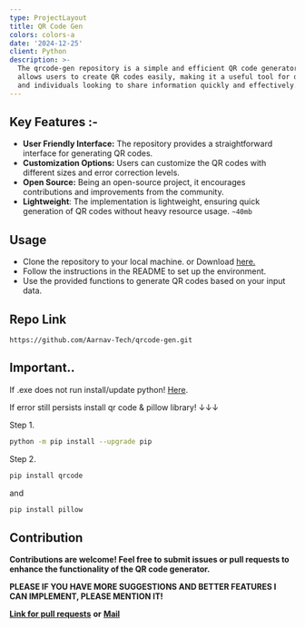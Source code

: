 ```yaml
---
type: ProjectLayout
title: QR Code Gen
colors: colors-a
date: '2024-12-25'
client: Python
description: >-
  The qrcode-gen repository is a simple and efficient QR code generator. It
  allows users to create QR codes easily, making it a useful tool for developers
  and individuals looking to share information quickly and effectively.
---
```

## Key Features :-

*   **User Friendly Interface:** The repository provides a straightforward interface for generating QR codes.
*   **Customization Options:** Users can customize the QR codes with different sizes and error correction levels.
*   **Open Source:** Being an open-source project, it encourages contributions and improvements from the community.
*   **Lightweight**: The implementation is lightweight, ensuring quick generation of QR codes without heavy resource usage. `~40mb`

## Usage

*   Clone the repository to your local machine. or Download [here.](https://github.com/Aarnav-Tech/qrcode-gen/releases)
*   Follow the instructions in the README to set up the environment.
*   Use the provided functions to generate QR codes based on your input data.

## **Repo Link**

```
https://github.com/Aarnav-Tech/qrcode-gen.git
```

## Important..

If .exe does not run install/update python!
[Here](https://python.org/downloads).

If error still persists install qr code & pillow library! ↓↓↓

Step 1.

```bash
python -m pip install --upgrade pip
```

Step 2.

```bash
pip install qrcode
```

and

```bash
pip install pillow
```

## Contribution

**Contributions are welcome! Feel free to submit issues or pull requests to enhance the functionality of the QR code generator.**

**PLEASE IF YOU HAVE MORE SUGGESTIONS AND BETTER FEATURES I CAN IMPLEMENT, PLEASE MENTION IT!**

[**Link for pull requests**](https://github.com/Aarnav-Tech/qrcode-gen/pulls) **or** [**Mail**](mailto:aarnavlokesh1@gmail.com)
